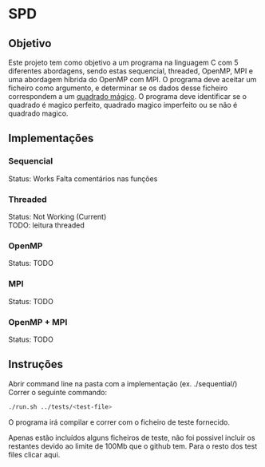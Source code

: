 # SPD

## Objetivo

Este projeto tem como objetivo a  um programa na linguagem C com 5 diferentes abordagens, sendo estas sequencial, threaded, OpenMP, MPI e uma abordagem híbrida do OpenMP com MPI.
O programa deve aceitar um ficheiro como argumento, e determinar se os dados desse ficheiro correspondem a um [quadrado mágico](https://pt.wikipedia.org/wiki/Quadrado_m%C3%A1gico).
O programa deve identificar se o quadrado é magico perfeito, quadrado magico imperfeito ou se não é quadrado magico.

## Implementações

### Sequencial

Status: Works
Falta comentários nas funções

### Threaded

Status: Not Working (Current)\
TODO: leitura threaded

### OpenMP

Status: TODO

### MPI

Status: TODO

### OpenMP + MPI

Status: TODO

## Instruções

Abrir command line na pasta com a implementação (ex. ./sequential/)\
Correr o seguinte commando:

```bash
./run.sh ../tests/<test-file>
```

O programa irá compilar e correr com o ficheiro de teste fornecido.

Apenas estão incluídos alguns ficheiros de teste, não foi possivel incluir os restantes devido ao limite de 100Mb que o github tem.
Para o resto dos test files clicar aqui.
